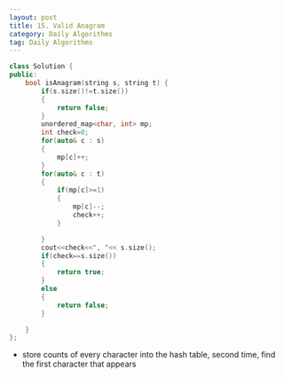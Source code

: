 ```yaml
---
layout: post
title: 15. Valid Anagram
category: Daily Algorithms
tag: Daily Algorithms
---
```


```c++
class Solution {
public:
    bool isAnagram(string s, string t) {
        if(s.size()!=t.size())
        {
            return false;
        }
        unordered_map<char, int> mp;
        int check=0;
        for(auto& c : s)
        {
            mp[c]++;
        }
        for(auto& c : t)
        {
            if(mp[c]>=1)
            {
                mp[c]--;
                check++;
            }

        }
        cout<<check<<", "<< s.size();
        if(check==s.size())
        {
            return true;
        }
        else
        {
            return false;
        }

    }
};
```

- store counts of every character into the hash table, second time, find the first character that appears 
